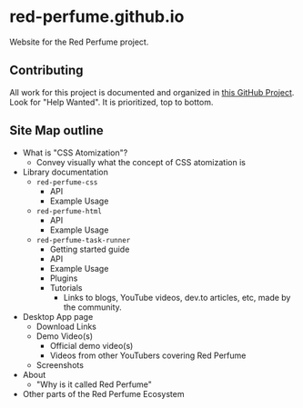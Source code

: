 # red-perfume.github.io

Website for the Red Perfume project.


## Contributing

All work for this project is documented and organized in [this GitHub Project](https://github.com/orgs/red-perfume/projects/2/views/1). Look for "Help Wanted". It is prioritized, top to bottom.


## Site Map outline

* What is "CSS Atomization"?
  * Convey visually what the concept of CSS atomization is
* Library documentation
  * `red-perfume-css`
    * API
    * Example Usage
  * `red-perfume-html`
    * API
    * Example Usage
  * `red-perfume-task-runner`
    * Getting started guide
    * API
    * Example Usage
    * Plugins
    * Tutorials
      * Links to blogs, YouTube videos, dev.to articles, etc, made by the community.
* Desktop App page
  * Download Links
  * Demo Video(s)
    * Official demo video(s)
    * Videos from other YouTubers covering Red Perfume
  * Screenshots
* About
  * "Why is it called Red Perfume"
* Other parts of the Red Perfume Ecosystem
